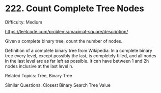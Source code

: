 # 222. Count Complete Tree Nodes

Difficulty: Medium

https://leetcode.com/problems/maximal-square/description/

Given a complete binary tree, count the number of nodes.

Definition of a complete binary tree from Wikipedia:
In a complete binary tree every level, except possibly the last, is completely filled, and all nodes in the last level are as far left as possible. It can have between 1 and 2h nodes inclusive at the last level h.

Related Topics: Tree, Binary Tree

Similar Questions: Closest Binary Search Tree Value
